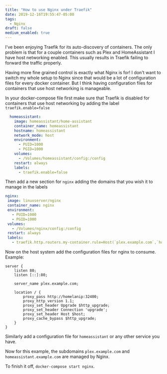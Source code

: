 ```yaml
---
title: "How to use Nginx under Traefik"
date: 2019-12-16T19:55:47-05:00
tags:
  - Nginx
draft: false
medium_enabled: true
---
```


I've been enjoying Traefik for its auto-discovery of containers. The only problem is that for a couple containers such as Plex and HomeAssistant I have host networking enabled. This usually results in Traefik failing to forward the traffic properly.

Having more fine grained control is exactly what Nginx is for!  I don't want to switch my whole setup to Nginx since that would be a lot of configuration files for every docker container. But I think having configuration files for containers that use host networking is manageable.

In your docker-compose file first make sure that Traefik is disabled for containers that use host networking by adding the label `traefik.enable=false`

```yaml
  homeassistant:
    image: homeassistant/home-assistant
    container_name: homeassistant
    hostname: homeassistant
    network_mode: host
    environment:
      - PUID=1000
      - PGID=1000
    volumes:
      - /Volumes/homeassistant/config:/config
    restart: always
    labels:
      - traefik.enable=false
```

Then add a new section for `nginx` adding the domains that you wish it to manage in the labels

```yaml
nginx:
 image: linuxserver/nginx
 container_name: nginx
 environment:
   - PUID=1000
   - PGID=1000
 volumes:
   - /Volumes/nginx/config:/config
 restart: always
 labels:
   - traefik.http.routers.my-container.rule=Host(`plex.example.com`,`homeassistant.example.com`)
```

Now on the host system add the configuration files for nginx to consume. Example:

```nginx
server {
    listen 80;
    listen [::]:80;

    server_name plex.example.com;

    location / {
        proxy_pass http://homelanip:32400;
        proxy_http_version 1.1;
        proxy_set_header Upgrade $http_upgrade;
        proxy_set_header Connection 'upgrade';
        proxy_set_header Host $host;
        proxy_cache_bypass $http_upgrade;
    }
}
```

Similarly add a configuration file for `homeassistant` or any other service you have.

Now for this example, the subdomains `plex.example.com` and `homeassistant.example.com` are managed by Nginx.

To finish it off, `docker-compose start nginx`.
